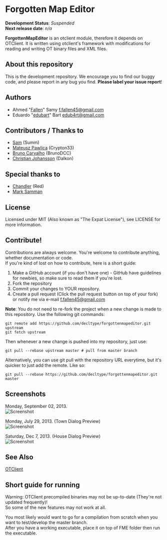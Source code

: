 # Forgotten Map Editor

**Development Status**: _Suspended_  
**Next release date**: _n/a_

**ForgottenMapEditor** is an otclient module, therefore it depends on OTClient. It is written using otclient's framework with modifications for reading and writing OT binary files and XML files.

## About this repository

This is the development repository.  We encourage you to find our buggy code, and please report in any bug you find. **Please label your issue report**!

## Authors

- Ahmed "[Fallen](https://github.com/decltype)" Samy <f.fallen45@gmail.com>  
- Eduardo "[edubart](https://github.com/edubart/)" Bart <edub4rt@gmail.com>

## Contributors / Thanks to

- [Sam](https://github.com/TheSumm) (Summ)  
- [Mateusz Pawlica](https://github.com/Crypton33) (Crypton33)  
- [Bruno Carvalho](https://github.com/comedinha) (BrunoDCC)  
- [Christian Johansson](https://github.com/dalkon) (Dalkon)

## Special thanks to

- [Chandler](http://otland.net/members/red.13708/) (Red)  
- [Mark Samman](https://github.com/marksamman)

## License

Licensed under MIT (Also known as "The Expat License"),  see LICENSE for more information.

## Contribute!

Contributions are always welcome.  You're welcome to contribute anything, whether documentation or code.  
If you're kind of lost on how to contribute, here is a short guide:

1. Make a GitHub account (if you don't have one) -
    GitHub have guidelines for newbies, so make sure to read them if you're lost.
2. Fork the repository
3. Commit your changes to YOUR repository.
4. Create a pull request (Click the pull request button on top of your fork) or
    notify me via e-mail <f.fallen45@gmail.com>

**Note**: You do not need to re-fork the project when a new change is made to this repository.  Use the following git commands:
 
```
git remote add https://github.com/decltype/forgottenmapeditor.git upstream
git fetch upstream
```  
Then whenever a new change is pushed into my repository, just use:   
```
git pull --rebase upstream master # pull from master branch
```  
Alternatively, you can use git pull with the repository URL everytime, but it's quicker to just add the remote. Like so:  
```
git pull --rebase https://github.com/decltype/forgottenmapeditor.git master
```

## Screenshots

Monday, September 02, 2013.  
![Screenshot](http://i.imgur.com/zcUeAyH.jpg)

Monday, July 29, 2013. (Town Dialog Preview)  
![Screenshot](http://i.imgur.com/b2lQ8Ft.jpg)

Saturday, Dec 7, 2013. (House Dialog Preview)  
![Screenshot](http://4.ii.gl/3551zW.png)

## See Also

[OTClient](https://github.com/edubart/otclient)

## Short guide for running

Warning: OTClient precompiled binaries may not be up-to-date (They're not updated frequently)!  
So some of the new features may not work at all.

You most likely would want to go for a compilation from scratch when you want to test/develop the master branch.  
After you have a working executable, place it on top of FME folder then run the executable.
